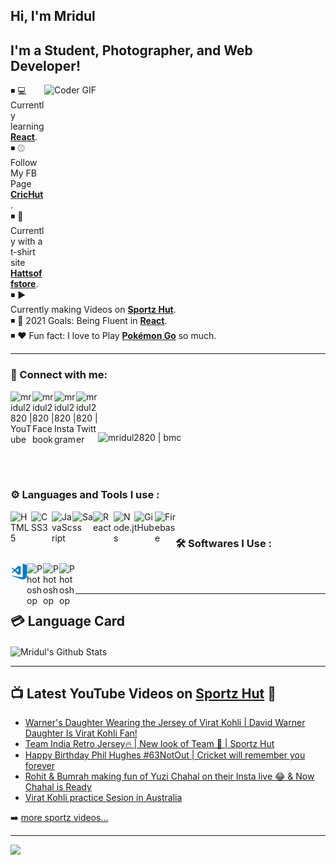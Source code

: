 ## Hi, I'm Mridul

## I'm a Student, Photographer, and Web Developer!

<img align="right" src="https://i.pinimg.com/originals/02/74/20/0274207612d515f49012c87803a9e631.gif" alt="Coder GIF" width="450" height="350">


◾ 💻 Currently learning **[React][react]**.
<br/>
◾ ⚾  Follow My FB Page **[CricHut][CricHut]**.
<br/>
◾ 👕 Currently with a t-shirt site **[Hattsoffstore][hattsoff]**.
<br/>
◾ ▶  Currently making Videos on  **[Sportz Hut][sportzhut]**.
<br/>
◾ 🥅 2021 Goals: Being Fluent in **[React][react]**.
<br/>
◾ ❤ Fun fact: I love to Play **[Pokémon Go](https://pokemongolive.com/)** so much.
<br/>

---

### 🧧 Connect with me:

[<img align="left" alt="mridul2820 | YouTube" width="35px" src="https://mridul2820.github.io/github-assets/assets/youtube.svg" />][sportzhut]
[<img align="left" alt="mridul2820 | Facebook" width="35px" src="https://mridul2820.github.io/github-assets/assets/facebook.svg" />][facebook]
[<img align="left" alt="mridul2820 | Instagram" width="35px" src="https://mridul2820.github.io/github-assets/assets/instagram.svg" />][instagram]
[<img align="left" alt="mridul2820 | Twitter" width="35px" src="https://mridul2820.github.io/github-assets/assets/twitter.svg" />][twitter]

<br />
<br />
<br />

[<img align="left" alt="mridul2820 | bmc" width="250px" src="https://mridul2820.github.io/github-assets/assets/BMC.svg" />][buymeacoffee]

<br />
<br />
<br />
<br />

### ⚙ Languages and Tools  I use :

[<img align="left" alt="HTML5" width="33px" src="https://mridul2820.github.io/github-assets/assets/html-5.svg" />][myprofile]
[<img align="left" alt="CSS3" width="33px" src="https://mridul2820.github.io/github-assets/assets/css.svg" />][myprofile]
[<img align="left" alt="JavaScript" width="33px" src="https://mridul2820.github.io/github-assets/assets/javascript.svg" />][myprofile]
[<img align="left" alt="Sass" width="33px" src="https://mridul2820.github.io/github-assets/assets/sass.svg" />][myprofile]
[<img align="left" alt="React" width="33px" src="https://mridul2820.github.io/github-assets/assets/react.svg" />][myprofile]
[<img align="left" alt="Node.js" width="33px" src="https://mridul2820.github.io/github-assets/assets/node-js.png" />][myprofile]
[<img align="left" alt="GitHub" width="33px" src="https://mridul2820.github.io/github-assets/assets/github.svg" />][myprofile]
[<img align="left" alt="Firebase" width="33px" src="https://mridul2820.github.io/github-assets/assets/firebase.png" />][myprofile]

<br />

### 🛠 Softwares I Use : 

<a href="https://code.visualstudio.com/"><img align="left" alt="Visual Studio Code" width="26px" src="https://raw.githubusercontent.com/github/explore/80688e429a7d4ef2fca1e82350fe8e3517d3494d/topics/visual-studio-code/visual-studio-code.png" /> </a>
<a href="https://www.photoshop.com/en" target="_blank"> <img align="left" alt="Photoshop" width="26px" src="https://upload.wikimedia.org/wikipedia/commons/thumb/a/af/Adobe_Photoshop_CC_icon.svg/1200px-Adobe_Photoshop_CC_icon.svg.png"/> </a>
<a href="https://www.adobe.com/in/products/photoshop-lightroom.html" target="_blank"> <img align="left" alt="Photoshop" width="26px" src="https://upload.wikimedia.org/wikipedia/commons/thumb/4/40/Adobe_Premiere_Pro_CC_icon.svg/1200px-Adobe_Premiere_Pro_CC_icon.svg.png"/> </a>
<a href="https://www.adobe.com/in/products/premiere.html" target="_blank"> <img align="left" alt="Photoshop" width="26px" src="https://upload.wikimedia.org/wikipedia/commons/thumb/b/b6/Adobe_Photoshop_Lightroom_CC_logo.svg/220px-Adobe_Photoshop_Lightroom_CC_logo.svg.png"/> </a>

<br />
<br />

---

## 💳 Language Card
<img align="center" alt="Mridul's Github Stats" src="https://github-readme-stats.mridul28.vercel.app/api/top-langs/?username=mridul2820&&layout=compact" />

---

## 📺 Latest YouTube Videos on [Sportz Hut][sportzhut] 🏏
<!-- YOUTUBE:START -->
- [Warner's Daughter Wearing the Jersey of Virat Kohli | David Warner Daughter Is Virat Kohli Fan!](https://www.youtube.com/watch?v=mUDao8VPuOM)
- [Team India Retro Jersey🔥 | New look of Team 🤩 | Sportz Hut](https://www.youtube.com/watch?v=YRcvXFXn0eQ)
- [Happy Birthday Phil Hughes #63NotOut | Cricket will remember you forever](https://www.youtube.com/watch?v=m7cWGKtEM0k)
- [Rohit & Bumrah making fun of Yuzi Chahal on their Insta live 😂 & Now Chahal is Ready](https://www.youtube.com/watch?v=7SgBWVZA9bo)
- [Virat Kohli practice Sesion in Australia](https://www.youtube.com/watch?v=IlzpX3nvfYM)
<!-- YOUTUBE:END -->
➡️ [more sportz videos...][sportzhut]

---
<img src="https://visitor-badge.glitch.me/badge?page_id=mridul2820.mridul2820" />

[myprofile]: https://github.com/Mridul2820
[buymeacoffee]: https://www.buymeacoffee.com/Mriduls
[CricHut]: https://www.facebook.com/crichutcricket/
[sportzhut]: https://www.youtube.com/channel/UC0Qlfx5uoTJKwat8iWl3vsA
[facebook]: https://www.facebook.com/mridul.panda.754/
[instagram]: https://www.instagram.com/i_mridul
[twitter]: https://twitter.com/i_mridul
[hattsoff]: https://www.hattsoffstore.com/
[react]: https://reactjs.org/
